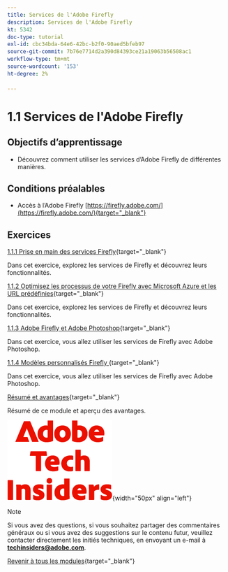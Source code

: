 ```yaml
---
title: Services de l'Adobe Firefly
description: Services de l'Adobe Firefly
kt: 5342
doc-type: tutorial
exl-id: cbc34bda-64e6-42bc-b2f0-90aed5bfeb97
source-git-commit: 7b76e7714d2a390d84393ce21a19063b56508ac1
workflow-type: tm+mt
source-wordcount: '153'
ht-degree: 2%

---
```


# 1.1 Services de l&#39;Adobe Firefly

## Objectifs d’apprentissage

- Découvrez comment utiliser les services d’Adobe Firefly de différentes manières.

## Conditions préalables

- Accès à l’Adobe Firefly [https://firefly.adobe.com/](https://firefly.adobe.com/){target="_blank"}

## Exercices

[1.1.1 Prise en main des services Firefly](./ex1.md){target="_blank"}

Dans cet exercice, explorez les services de Firefly et découvrez leurs fonctionnalités.

[1.1.2 Optimisez les processus de votre Firefly avec Microsoft Azure et les URL prédéfinies](./ex2.md){target="_blank"}

Dans cet exercice, explorez les services de Firefly et découvrez leurs fonctionnalités.

[1.1.3 Adobe Firefly et Adobe Photoshop](./ex3.md){target="_blank"}

Dans cet exercice, vous allez utiliser les services de Firefly avec Adobe Photoshop.

[1.1.4 Modèles personnalisés Firefly ](./ex4.md){target="_blank"}

Dans cet exercice, vous allez utiliser les services de Firefly avec Adobe Photoshop.

[Résumé et avantages](./summary.md){target="_blank"}

Résumé de ce module et aperçu des avantages.

![Insiders de la technologie ](./../../../assets/images/techinsiders.png){width="50px" align="left"}

>[!NOTE]
>
>Si vous avez des questions, si vous souhaitez partager des commentaires généraux ou si vous avez des suggestions sur le contenu futur, veuillez contacter directement les initiés techniques, en envoyant un e-mail à **techinsiders@adobe.com**.

[Revenir à tous les modules](../../../overview.md){target="_blank"}
